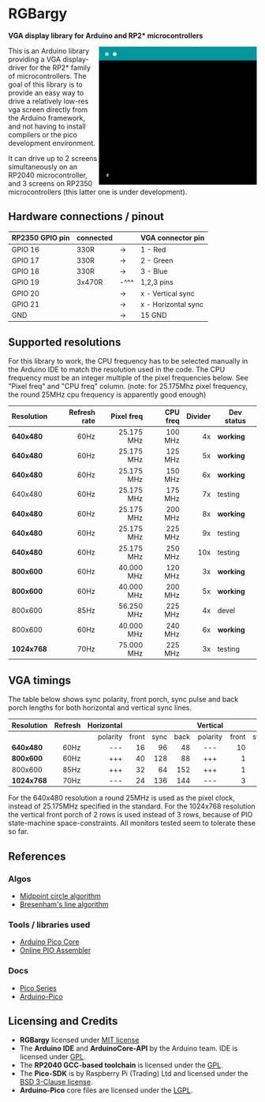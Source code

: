 # RGBargy

__VGA display library for Arduino and RP2* microcontrollers__

<img align="right" width="320" src="docs/assets/images/helloworld.gif">This is an Arduino library providing a VGA display-driver for the RP2* family of microcontrollers. The goal of this library is to provide an easy way to drive a relatively low-res vga screen directly from the Arduino framework, and not having to install compilers or the pico development environment.

It can drive up to 2 screens simultaneously on an RP2040 microcontroller, and 3 screens on RP2350 microcontrollers (this latter one is under development).

## Hardware connections / pinout

| RP2350 GPIO pin | connected |      | VGA connector pin    |
|-----------------|-----------|------|----------------------|
| GPIO 16         | 330R      |  ->  |  1 - Red             |
| GPIO 17         | 330R      |  ->  |  2 - Green           |
| GPIO 18         | 330R      |  ->  |  3 - Blue            |
| GPIO 19         | 3x470R    | -^^^ |  1,2,3 pins          |
| GPIO 20         |           |  ->  |  x - Vertical sync   |
| GPIO 21         |           |  ->  |  x - Horizontal sync |
| GND             |           |  ->  | 15  GND              |


## Supported resolutions

For this library to work, the CPU frequency has to be selected manually in the Arduino IDE to match the resolution used in the code. The CPU frequency must be an integer multiple of the pixel frequencies below. See "Pixel freq" and "CPU freq" column. (note: for 25.175Mhz pixel frequency, the round 25MHz cpu frequency is apparently good enough)

| Resolution   | Refresh rate | Pixel freq |  CPU freq | Divider | Dev status  |
|--------------|-------------:|-----------:|----------:|--------:|-------------|
|  __640x480__ |         60Hz | 25.175 MHz |   100 MHz |      4x | __working__ |
|  __640x480__ |         60Hz | 25.175 MHz |   125 MHz |      5x | __working__ |
|  __640x480__ |         60Hz | 25.175 MHz |   150 MHz |      6x | __working__ |
|    640x480   |         60Hz | 25.175 MHz |   175 MHz |      7x | testing     |
|  __640x480__ |         60Hz | 25.175 MHz |   200 MHz |      8x | __working__ |
|  __640x480__ |         60Hz | 25.175 MHz |   225 MHz |      9x | testing     |
|  __640x480__ |         60Hz | 25.175 MHz |   250 MHz |     10x | testing     |
|  __800x600__ |         60Hz | 40.000 MHz |   120 MHz |      3x | __working__ |
|  __800x600__ |         60Hz | 40.000 MHz |   200 MHz |      5x | __working__ |
|    800x600   |         85Hz | 56.250 MHz |   225 MHz |      4x | devel       |
|    800x600   |         60Hz | 40.000 MHz |   240 MHz |      6x | __working__ |
| __1024x768__ |         70Hz | 75.000 MHz |   225 MHz |      3x | testing     |


## VGA timings

The table below shows sync polarity, front porch, sync pulse and back porch lengths for both horizontal and vertical sync lines.

| Resolution | Refresh | Horizontal |       |      |      | Vertical |       |      |      |
|------------|--------:|-----------:|------:|-----:|-----:|:--------:|------:|-----:|-----:|
|            |         | polarity   | front | sync | back | polarity | front | sync | back |
| __640x480__|    60Hz |    ---     |    16 |   96 |   48 |   ---    |    10 |    2 |   33 |
| __800x600__|    60Hz |    +++     |    40 |  128 |   88 |   +++    |     1 |    4 |   23 |
|   800x600  |    85Hz |    +++     |    32 |   64 |  152 |   +++    |     1 |    3 |   27 |
|__1024x768__|    70Hz |    ---     |    24 |  136 |  144 |   ---    |     3 |    6 |   29 |

For the 640x480 resolution a round 25MHz is used as the pixel clock, instead of 25.175MHz specified in the standard. For the 1024x768 resolution the vertical front porch of 2 rows is used instead of 3 rows, because of PIO state-machine space-constraints. All monitors tested seem to tolerate these so far.


## References

### Algos
- [Midpoint circle algorithm](https://en.wikipedia.org/wiki/Midpoint_circle_algorithm)
- [Bresenham's line algorithm](https://en.wikipedia.org/wiki/Bresenham%27s_line_algorithm)

### Tools / libraries used
- [Arduino Pico Core ](https://github.com/earlephilhower/arduino-pico)
- [Online PIO Assembler](https://wokwi.com/tools/pioasm)

### Docs
- [Pico Series](https://www.raspberrypi.com/documentation/microcontrollers/pico-series.html)
- [Arduino-Pico](https://arduino-pico.readthedocs.io/en/latest/)

## Licensing and Credits
- __RGBargy__ licensed under [MIT license](https://mit-license.org/)
- The __Arduino IDE__ and __ArduinoCore-API__ by the Arduino team. IDE is licensed under [GPL](https://www.gnu.org/licenses/gpl-3.0.html).
- The __RP2040 GCC-based toolchain__ is licensed under the [GPL](https://www.gnu.org/licenses/gpl-3.0.html).
- The __Pico-SDK__ is by Raspberry Pi (Trading) Ltd and licensed under the [BSD 3-Clause license](https://opensource.org/license/bsd-3-clause).
- __Arduino-Pico__ core files are licensed under the [LGPL](https://www.gnu.org/licenses/old-licenses/lgpl-2.1.html).
